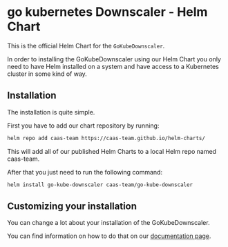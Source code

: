 # go kubernetes Downscaler - Helm Chart

This is the official Helm Chart for the `GoKubeDownscaler`.

In order to installing the GoKubeDownscaler using our Helm Chart you only need to have Helm installed on a system and have access to a Kubernetes cluster in some kind of way.

## Installation

The installation is quite simple.

First you have to add our chart repository by running:

```bash
helm repo add caas-team https://caas-team.github.io/helm-charts/
```

This will add all of our published Helm Charts to a local Helm repo named caas-team.

After that you just need to run the following command:

```bash
helm install go-kube-downscaler caas-team/go-kube-downscaler
```

## Customizing your installation

You can change a lot about your installation of the GoKubeDownscaler.

You can find information on how to do that on our [documentation page](https://caas-team.github.io/GoKubeDownscaler/).
